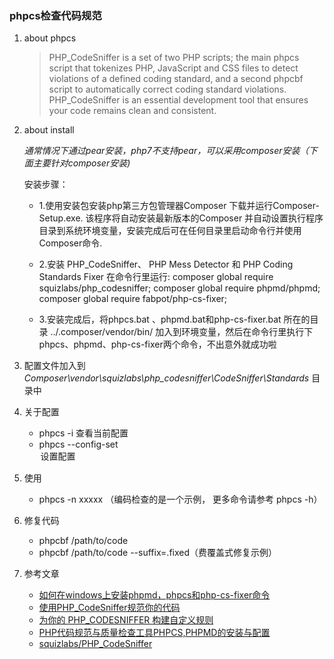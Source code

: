 ### phpcs检查代码规范 ###

1. about phpcs

    > PHP_CodeSniffer is a set of two PHP scripts; the     main phpcs script that tokenizes PHP, JavaScript     and CSS files to detect violations of a defined     coding standard, and a second phpcbf script to     automatically correct coding standard violations.     PHP_CodeSniffer is an essential development tool     that ensures your code remains clean and consistent.    

2. about install
    
    *通常情况下通过pear安装，php7不支持pear，可以采用composer安装（下面主要针对composer安装)*

    安装步骤：

    * 1.使用安装包安装php第三方包管理器Composer
下载并运行Composer-Setup.exe. 该程序将自动安装最新版本的Composer 并自动设置执行程序目录到系统环境变量，安装完成后可在任何目录里启动命令行并使用Composer命令.

    * 2.安装 PHP_CodeSniffer、 PHP Mess Detector 和 PHP Coding Standards Fixer
在命令行里运行:
composer global require squizlabs/php_codesniffer;
composer global require phpmd/phpmd;
composer global require fabpot/php-cs-fixer;

    * 3.安装完成后，将phpcs.bat 、phpmd.bat和php-cs-fixer.bat 所在的目录 ../.composer/vendor/bin/ 加入到环境变量，然后在命令行里执行下phpcs、phpmd、php-cs-fixer两个命令，不出意外就成功啦
    
4. 配置文件加入到*Composer\vendor\squizlabs\php_codesniffer\CodeSniffer\Standards* 目录中
5. 关于配置
    
    - phpcs -i 查看当前配置
    - phpcs --config-set <option> <value>  设置配置
6. 使用 

    - phpcs -n xxxxx   （编码检查的是一个示例， 更多命令请参考 phpcs -h）
    
7. 修复代码
	- phpcbf /path/to/code
    - phpcbf /path/to/code --suffix=.fixed（费覆盖式修复示例）
8. 参考文章

    - [如何在windows上安装phpmd，phpcs和php-cs-fixer命令](https://zhidao.baidu.com/question/1736004101260730827.html)
    - [使用PHP_CodeSniffer规范你的代码](http://bbs.lampbrother.net/read-htm-tid-152445.html)
    - [为你的 PHP_CODESNIFFER 构建自定义规则](http://xwsoul.com/posts/813)
    - [PHP代码规范与质量检查工具PHPCS,PHPMD的安装与配置](http://blog.csdn.net/cyaspnet/article/details/51773331)
    - [squizlabs/PHP_CodeSniffer](https://github.com/squizlabs/PHP_CodeSniffer)